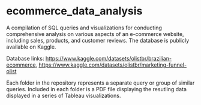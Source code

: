 # ecommerce_data_analysis
A compilation of SQL queries and visualizations for conducting comprehensive analysis on various aspects of an e-commerce website, including sales, products, and customer reviews. The database is publicly available on Kaggle.

Database links: https://www.kaggle.com/datasets/olistbr/brazilian-ecommerce, https://www.kaggle.com/datasets/olistbr/marketing-funnel-olist

Each folder in the repository represents a separate query or group of similar queries. Included in each folder is a PDF file displaying the resutling data displayed in a series of Tableau visualizations.
